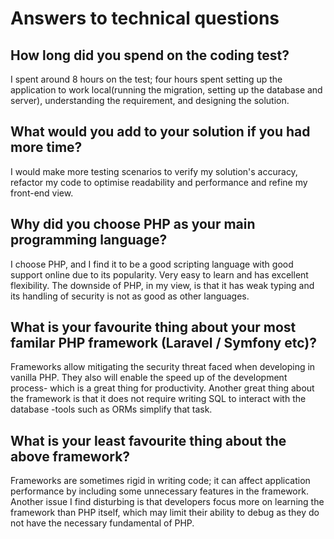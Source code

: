 # Answers to technical questions

## How long did you spend on the coding test?

I spent around 8 hours on the test; four hours spent setting up the application to work local(running the migration, setting up the database and server), understanding the requirement, and designing the solution.

## What would you add to your solution if you had more time?

I would make more testing scenarios to verify my solution's accuracy, refactor my code to optimise readability and performance and refine my front-end view.

## Why did you choose PHP as your main programming language?
I choose PHP, and I find it to be a good scripting language with good support online due to its popularity. Very easy to learn and has excellent flexibility. The downside of PHP, in my view, is that it has weak typing and its handling of security is not as good as other languages.

## What is your favourite thing about your most familar PHP framework (Laravel / Symfony etc)?

Frameworks allow mitigating the security threat faced when developing in vanilla PHP. They also will enable the speed up of the development process- which is a great thing for productivity. Another great thing about the framework is that it does not require writing SQL to interact with the database -tools such as ORMs simplify that task.

## What is your least favourite thing about the above framework?
Frameworks are sometimes rigid in writing code; it can affect application performance by including some unnecessary features in the framework. Another issue I find disturbing is that developers focus more on learning the framework than PHP itself, which may limit their ability to debug as they do not have the necessary fundamental of PHP.